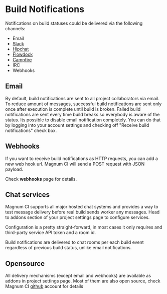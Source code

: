 # Build Notifications

Notifications on build statuses could be delivered via the following channels:

- Email
- [Slack](http://slack.com)
- [Hipchat](http://hipchat.com)
- [Flowdock](http://flowdock.com)
- [Campfire](https://campfirenow.com)
- IRC
- Webhooks

## Email

By default, build notifications are sent to all project collaborators via
email. To reduce amount of messages, successful build notifications are sent only 
once after execution is complete until build is broken. Failed build notifications
are sent every time build breaks so everybody is aware of the status.
Its possible to disable email notification completely. You can do that by
logging into your account settings and checking off "Receive build notifications" 
check box.

## Webhooks

If you want to receive build notifications as HTTP requests, you can add a new
web hook url. Magnum CI will send a POST request with JSON payload. 

Check **webhooks** page for details. 

## Chat services

Magnum CI supports all major hosted chat systems and provides a way to test
message delivery before real build sends worker any messages. Head to addons 
section of your project settings page to configure services. 

Configuration is a pretty straight-forward, in most cases it only requires
and third-party service API token and a room id. 

Build notifications are delivered to chat rooms per each build event regardless
of previous build status, unlike email notifications.

## Opensource

All delivery mechanisms (except email and webhooks) are available as addons in project
settings page. Most of them are also open source, check Magnum CI [github](https://github.com/magnumci) account for details

